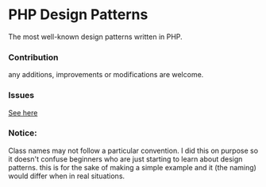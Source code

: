 # PHP Design Patterns

The most well-known design patterns written in PHP.

### Contribution

any additions, improvements or modifications are welcome.

### Issues

[See here](https://github.com/celyes/design-patterns-php/issues) 

### Notice:

Class names may not follow a particular convention. I did this on purpose so it doesn't confuse beginners who are just starting to learn about design patterns. this is for the sake of making a simple example and it (the naming) would differ when in real situations.